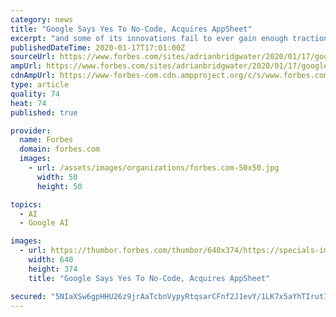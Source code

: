 ```yaml
---
category: news
title: "Google Says Yes To No-Code, Acquires AppSheet"
excerpt: "and some of its innovations fail to ever gain enough traction to survive (such as Google Wave, Google Answers and Google +)."
publishedDateTime: 2020-01-17T17:01:00Z
sourceUrl: https://www.forbes.com/sites/adrianbridgwater/2020/01/17/google-says-yes-to-no-code-acquires-appsheet/
ampUrl: https://www.forbes.com/sites/adrianbridgwater/2020/01/17/google-says-yes-to-no-code-acquires-appsheet/amp/
cdnAmpUrl: https://www-forbes-com.cdn.ampproject.org/c/s/www.forbes.com/sites/adrianbridgwater/2020/01/17/google-says-yes-to-no-code-acquires-appsheet/amp/
type: article
quality: 74
heat: 74
published: true

provider:
  name: Forbes
  domain: forbes.com
  images:
    - url: /assets/images/organizations/forbes.com-50x50.jpg
      width: 50
      height: 50

topics:
  - AI
  - Google AI

images:
  - url: https://thumbor.forbes.com/thumbor/640x374/https://specials-images.forbesimg.com/imageserve/5e21d179980ca10006aaab8e/960x0.jpg?fit=scale
    width: 640
    height: 374
    title: "Google Says Yes To No-Code, Acquires AppSheet"

secured: "5NIaXSw6gpHHU26z9jrAaTcbnVypyRtqsarCFnf2J1evY/1LK7x5aYhTIrutIH+qpZmCQC8lYp/l4Mi4jbVCsy7Hxt1fAiWgoNXQG9KujgX4TO74M8HO69gOwZEbQjx/Jk7TfT+AhkF2C72X7AAkCwbtdTGS699nUomTCNKTfwcTepIZGApCZf7LMw8VSlV6hdBc+jM8wbZvyjbnUzfdw+Y+uhZaZyZwsH6kfvnlHVqAxzGkGJ53UxHjpAeezR1n2SItoC9nnt92vVO22DTU37ppXDTfeJjcSOEM76tNulA=;wEJm2fDQdS/RB5NQ7o0TzA=="
---
```



